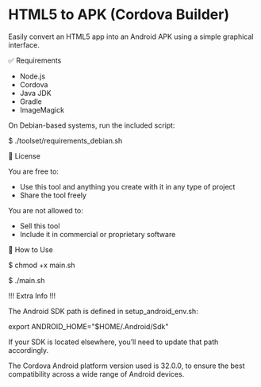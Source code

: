 # HTML5 to APK (Cordova Builder)

Easily convert an HTML5 app into an Android APK using a simple graphical interface.

✅ Requirements
- Node.js  
- Cordova  
- Java JDK  
- Gradle  
- ImageMagick  

On Debian-based systems, run the included script:

$ ./toolset/requirements_debian.sh

📄 License

You are free to:
- Use this tool and anything you create with it in any type of project
- Share the tool freely

You are not allowed to:
- Sell this tool
- Include it in commercial or proprietary software

🚀 How to Use

$ chmod +x main.sh

$ ./main.sh

!!! Extra Info !!!

The Android SDK path is defined in setup_android_env.sh:

export ANDROID_HOME="$HOME/.Android/Sdk"

If your SDK is located elsewhere, you’ll need to update that path accordingly.

The Cordova Android platform version used is 32.0.0, to ensure the best compatibility across a wide range of Android devices.
